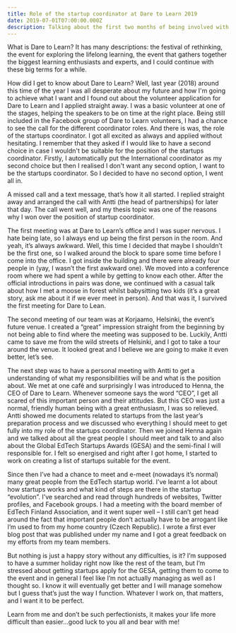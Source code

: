 ```yaml
---
title: Role of the startup coordinator at Dare to Learn 2019
date: 2019-07-01T07:00:00.000Z
description: Talking about the first two months of being involved with Dare to Learn
---
```

What is Dare to Learn? It has many descriptions: the festival of rethinking, the event for exploring the lifelong learning, the event that gathers together the biggest learning enthusiasts and experts, and I could continue with these big terms for a while. 

How did I get to know about Dare to Learn? Well, last year (2018) around this time of the year I was all desperate about my future and how I'm going to achieve what I want and I found out about the volunteer application for Dare to Learn and I applied straight away. I was a basic volunteer at one of the stages, helping the speakers to be on time at the right place. Being still included in the Facebook group of Dare to Learn volunteers, I had a chance to see the call for the different coordinator roles. And there is was, the role of the startups coordinator. I got all excited as always and applied without hesitating. I remember that they asked if I would like to have a second choice in case I wouldn't be suitable for the position of the startups coordinator. Firstly, I automatically put the International coordinator as my second choice but then I realised I don't want any second option, I want to be the startups coordinator. So I decided to have no second option, I went all in.

A missed call and a text message, that’s how it all started. I replied straight away and arranged the call with Antti (the head of partnerships) for later that day. The call went well, and my thesis topic was one of the reasons why I won over the position of startup coordinator. 

The first meeting was at Dare to Learn’s office and I was super nervous. I hate being late, so I always end up being the first person in the room. And yeah, it’s always awkward. Well, this time I decided that maybe I shouldn’t be the first one, so I walked around the block to spare some time before I come into the office. I got inside the building and there were already four people in (yay, I wasn’t the first awkward one). We moved into a conference room where we had spent a while by getting to know each other. After the official introductions in pairs was done, we continued with a casual talk about how I met a moose in forest whilst babysitting two kids (it’s a great story, ask me about it if we ever meet in person). And that was it, I survived the first meeting for Dare to Lean. 

The second meeting of our team was at Korjaamo, Helsinki, the event’s future venue. I created a “great” impression straight from the beginning by not being able to find where the meeting was supposed to be. Luckily, Antti came to save me from the wild streets of Helsinki, and I got to take a tour around the venue. It looked great and I believe we are going to make it even better, let’s see. 

The next step was to have a personal meeting with Antti to get a understanding of what my responsibilities will be and what is the position about. We met at one café and surprisingly I was introduced to Henna, the CEO of Dare to Learn. Whenever someone says the word “CEO”, I get all scared of this important person and their attitudes. But this CEO was just a normal, friendly human being with a great enthusiasm, I was so relieved. Antti showed me documents related to startups from the last year’s preparation process and we discussed who everything I should meet to get fully into my role of the startups coordinator. Then we joined Henna again and we talked about all the great people I should meet and talk to and also about the Global EdTech Startups Awards (GESA) and the semi-final I will responsible for. I felt so energised and right after I got home, I started to work on creating a list of startups suitable for the event. 

Since then I’ve had a chance to meet and e-meet (nowadays it’s normal) many great people from the EdTech startup world. I’ve learnt a lot about how startups works and what kind of steps are there in the startup “evolution”. I’ve searched and read through hundreds of websites, Twitter profiles, and Facebook groups. I had a meeting with the board member of EdTech Finland Association, and it went super well – I still can’t get head around the fact that important people don’t actually have to be arrogant like I’m used to from my home country (Czech Republic).  I wrote a first ever blog post that was published under my name and I got a great feedback on my efforts from my team members. 

But nothing is just a happy story without any difficulties, is it? I’m supposed to have a summer holiday right now like the rest of the team, but I’m stressed about getting startups apply for the GESA, getting them to come to the event and in general I feel like I’m not actually managing as well as I thought so. I know it will eventually get better and I will manage somehow but I guess that’s just the way I function. Whatever I work on, that matters, and I want it to be perfect.

Learn from me and don’t be such perfectionists, it makes your life more difficult than easier…good luck to you all and bear with me!
